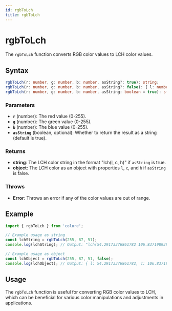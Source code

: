 ```yaml
---
id: rgbToLch
title: rgbToLch
---
```


# rgbToLch

The `rgbToLch` function converts RGB color values to LCH color values.

## Syntax

```typescript
rgbToLch(r: number, g: number, b: number, asString?: true): string;
rgbToLch(r: number, g: number, b: number, asString?: false): { l: number; c: number; h: number };
rgbToLch(r: number, g: number, b: number, asString: boolean = true): string | { l: number; c: number; h: number };
```

### Parameters

- **`r`** (number): The red value (0-255).
- **`g`** (number): The green value (0-255).
- **`b`** (number): The blue value (0-255).
- **`asString`** (boolean, optional): Whether to return the result as a string (default is true).

### Returns

- **string**: The LCH color string in the format "lch(l, c, h)" if `asString` is true.
- **object**: The LCH color as an object with properties `l`, `c`, and `h` if `asString` is false.

### Throws

- **Error**: Throws an error if any of the color values are out of range.

## Example

```typescript
import { rgbToLch } from 'colore';

// Example usage as string
const lchString = rgbToLch(255, 87, 51);
console.log(lchString); // Output: "lch(54.29173376861782 106.83719893932447 40.85274465103784)"

// Example usage as object
const lchObject = rgbToLch(255, 87, 51, false);
console.log(lchObject); // Output: { l: 54.29173376861782, c: 106.83719893932447, h: 40.85274465103784 }
```

## Usage

The `rgbToLch` function is useful for converting RGB color values to LCH, which can be beneficial for various color manipulations and adjustments in applications.
